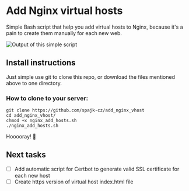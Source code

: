 # Add Nginx virtual hosts

Simple Bash script that help you add virtual hosts to Nginx, because it's a pain to create them manually for each new web.

![Output of this simple script](https://spajk.cz/ftp/Termius_GGO2aXK33Q.png)


## Install instructions

Just simple use git to clone this repo, or download the files mentioned above to one directory.

### How to clone to your server:
```
git clone https://github.com/spajk-cz/add_nginx_vhost
cd add_nginx_vhost/
chmod +x nginx_add_hosts.sh
./nginx_add_hosts.sh
```

Hooooray! :tada:


## Next tasks
- [ ] Add automatic script for Certbot to generate valid SSL certificate for each new host
- [ ] Create https version of virtual host index.html file